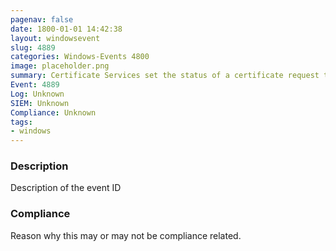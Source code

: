 ```yaml
---
pagenav: false
date: 1800-01-01 14:42:38
layout: windowsevent
slug: 4889
categories: Windows-Events 4800
image: placeholder.png
summary: Certificate Services set the status of a certificate request to pending
Event: 4889
Log: Unknown
SIEM: Unknown
Compliance: Unknown
tags:
- windows
---
```


### Description

Description of the event ID

### Compliance

Reason why this may or may not be compliance related.
